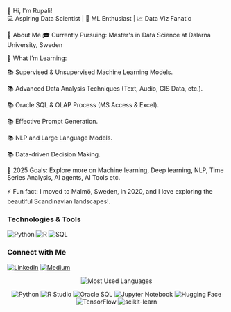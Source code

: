 👋 Hi, I'm Rupali!  
💻 Aspiring Data Scientist | 🚀 ML Enthusiast | 📈 Data Viz Fanatic

🌟 About Me
🎓 Currently Pursuing: Master's in Data Science at Dalarna University, Sweden

🌱 What I’m Learning:

📚 Supervised & Unsupervised Machine Learning Models.

📚 Advanced Data Analysis Techniques (Text, Audio, GIS Data, etc.).

📚 Oracle SQL & OLAP Process (MS Access & Excel).

📚 Effective Prompt Generation.

📚 NLP and Large Language Models.

📚 Data-driven Decision Making. 

🥅 2025 Goals: Explore more on Machine learning, Deep learning, NLP, Time Series Analysis, AI agents, AI Tools etc.

⚡ Fun fact: I moved to Malmö, Sweden, in 2020, and I love exploring the beautiful Scandinavian landscapes!.

### Technologies & Tools
![Python](https://img.shields.io/badge/-Python-3776AB?logo=python&logoColor=white&style=flat)
![R](https://img.shields.io/badge/-R-276DC3?logo=r&logoColor=white&style=flat)
![SQL](https://img.shields.io/badge/-SQL-4479A1?logo=oraclesql&logoColor=white&style=flat)

### Connect with Me
[![LinkedIn](https://img.shields.io/badge/-LinkedIn-blue?style=flat&logo=Linkedin&logoColor=white)](https://www.linkedin.com/in/rupalimohapatra/)
[![Medium](https://img.shields.io/badge/-Medium-black?style=flat&logo=Medium&logoColor=white)](https://medium.com/@rupalimohapatra)

<p align="center">
    <img src="https://github-readme-stats.vercel.app/api/top-langs/?username=rupali-mohapatra&layout=compact&theme=radical" alt="Most Used Languages"/>
</p>
<p align="center"> <img src="https://img.shields.io/badge/-Python-3776AB?logo=python&logoColor=white&style=flat-square" alt="Python"/> <img src="https://img.shields.io/badge/-R%20Studio-276DC3?logo=rstudio&logoColor=white&style=flat-square" alt="R Studio"/> <img src="https://img.shields.io/badge/-Oracle%20SQL-F80000?logo=oracle&logoColor=white&style=flat-square" alt="Oracle SQL"/> <img src="https://img.shields.io/badge/-Jupyter%20Notebook-F37626?logo=jupyter&logoColor=white&style=flat-square" alt="Jupyter Notebook"/> <img src="https://img.shields.io/badge/-Hugging%20Face-FEBF00?logo=huggingface&logoColor=black&style=flat-square" alt="Hugging Face"/> <img src="https://img.shields.io/badge/-TensorFlow-FF6F00?logo=tensorflow&logoColor=white&style=flat-square" alt="TensorFlow"/> <img src="https://img.shields.io/badge/-scikit--learn-F7931E?logo=scikitlearn&logoColor=white&style=flat-square" alt="scikit-learn"/> </p>
